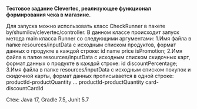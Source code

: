 **Тестовое задание Clevertec, 
реализующее функционал формирования чека в магазине.**

Для запуска можно использовать класс CheckRunner 
в пакете by/shumilov/clevertec/controller. 
В данном классе происходит запуск метода main класса Runner со следующими аргументами:
1.Имя файла в папке resources/inputData с исходным списком продуктов,
формат данных о продукте в каждой строке: id name price isPromotion;
2.Имя файла в папке resources/inputData с исходным списком скидочных карт,
формат данных о продукте в каждой строке: id discountPercentage;
3.Имя файла в папке resources/inputData с исходным списком покупок и скидочной карты,
формат данных прописывается в одной строке: 
productId-productQuantity ... productId-productQuantity card-discountCardId

Стек: Java 17, Gradle 7.5, Junit 5.7
